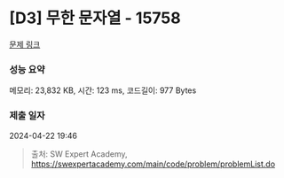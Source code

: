 # [D3] 무한 문자열 - 15758 

[문제 링크](https://swexpertacademy.com/main/code/problem/problemDetail.do?contestProbId=AYP5JmsqcngDFATW) 

### 성능 요약

메모리: 23,832 KB, 시간: 123 ms, 코드길이: 977 Bytes

### 제출 일자

2024-04-22 19:46



> 출처: SW Expert Academy, https://swexpertacademy.com/main/code/problem/problemList.do